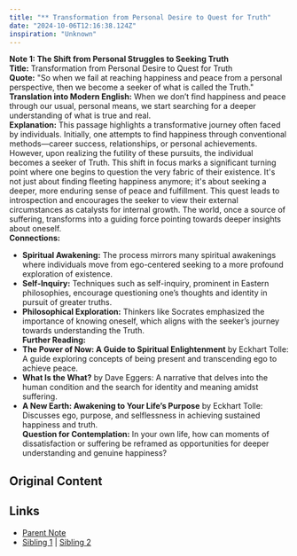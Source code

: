 ```yaml
---
title: "** Transformation from Personal Desire to Quest for Truth"
date: "2024-10-06T12:16:38.124Z"
inspiration: "Unknown"
---
```



**Note 1: The Shift from Personal Struggles to Seeking Truth**  
**Title:** Transformation from Personal Desire to Quest for Truth  
**Quote:** "So when we fail at reaching happiness and peace from a personal perspective, then we become a seeker of what is called the Truth."  
**Translation into Modern English:** When we don’t find happiness and peace through our usual, personal means, we start searching for a deeper understanding of what is true and real.  
**Explanation:** This passage highlights a transformative journey often faced by individuals. Initially, one attempts to find happiness through conventional methods—career success, relationships, or personal achievements. However, upon realizing the futility of these pursuits, the individual becomes a seeker of Truth. This shift in focus marks a significant turning point where one begins to question the very fabric of their existence. It's not just about finding fleeting happiness anymore; it's about seeking a deeper, more enduring sense of peace and fulfillment. This quest leads to introspection and encourages the seeker to view their external circumstances as catalysts for internal growth. The world, once a source of suffering, transforms into a guiding force pointing towards deeper insights about oneself.  
**Connections:**  
- **Spiritual Awakening:** The process mirrors many spiritual awakenings where individuals move from ego-centered seeking to a more profound exploration of existence.
- **Self-Inquiry:** Techniques such as self-inquiry, prominent in Eastern philosophies, encourage questioning one’s thoughts and identity in pursuit of greater truths.
- **Philosophical Exploration:** Thinkers like Socrates emphasized the importance of knowing oneself, which aligns with the seeker’s journey towards understanding the Truth.  
**Further Reading:**  
- **The Power of Now: A Guide to Spiritual Enlightenment** by Eckhart Tolle: A guide exploring concepts of being present and transcending ego to achieve peace.
- **What Is the What?** by Dave Eggers: A narrative that delves into the human condition and the search for identity and meaning amidst suffering.
- **A New Earth: Awakening to Your Life’s Purpose** by Eckhart Tolle: Discusses ego, purpose, and selflessness in achieving sustained happiness and truth.  
**Question for Contemplation:** In your own life, how can moments of dissatisfaction or suffering be reframed as opportunities for deeper understanding and genuine happiness?  



## Original Content



## Links

- [Parent Note](/parent-note.md)
- [Sibling 1](/zettel1.md) | [Sibling 2](/zettel2.md)
